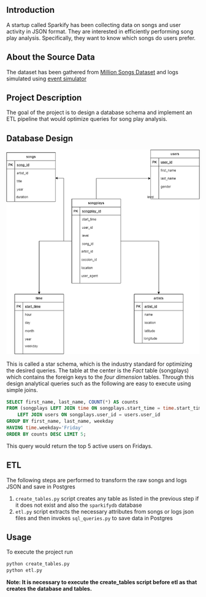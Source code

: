 ## Introduction
A startup called Sparkify has been collecting data on songs and user activity in JSON format. They are interested in efficiently performing 
song play analysis. Specifically, they want to know which songs do users prefer.

## About the Source Data
The dataset has been gathered from [Million Songs Dataset](https://labrosa.ee.columbia.edu/millionsong/) and logs simulated using 
[event simulator](https://github.com/Interana/eventsim)

## Project Description

The goal of the project is to design a database schema and implement an ETL pipeline that would optimize queries for song play analysis.

## Database Design
![Database design](db_design.png)

This is called a star schema, which is the industry standard for optimizing the desired queries. The table at the center is the *Fact* table 
(songplays) which contains the foreign keys to the *four dimension* tables. Through this design analytical queries such as the following are easy
to execute using simple joins.

~~~~sql
SELECT first_name, last_name, COUNT(*) AS counts 
FROM (songplays LEFT JOIN time ON songplays.start_time = time.start_time)
    LEFT JOIN users ON songplays.user_id = users.user_id 
GROUP BY first_name, last_name, weekday 
HAVING time.weekday='Friday' 
ORDER BY counts DESC LIMIT 5;
~~~~

This query would return the top 5 active users on Fridays.

## ETL 
The following steps are performed to transform the raw songs and logs JSON and save in Postgres
1. `create_tables.py` script creates any table as listed in the previous step if it does not exist and also the `sparkifydb` database
2. `etl.py` script extracts the necessary attributes from songs or logs json files and then invokes `sql_queries.py` to save data in Postgres

## Usage

To execute the project run
```python
python create_tables.py
python etl.py
```

**Note: It is necessary to execute the create_tables script before etl as that creates the database and tables.**
